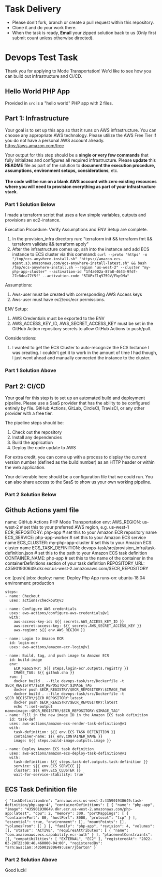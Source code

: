 # Task Delivery
* Please don't fork, branch or create a pull request within this repository. 
* Clone it and do your work there.
* When the task is ready, **Email** your zipped solution back to us (Only first submit count unless otherwise directed).

# Devops Test Task
Thank you for applying to Mode Transportation! We'd like to see how you can build out infrastructure and CI/CD.

## Hello World PHP App
Provided in `src` is a "hello world" PHP app with 2 files.

## Part 1: Infrastructure
Your goal is to set up this app so that it runs on AWS infrastructure. 
You can choose any appropriate AWS technology. Please utilize the AWS Free Tier if you do not have a personal AWS account already. https://aws.amazon.com/free

Your output for this step should be a **single or very few commands** that fully initializes and configures all required infrastructure.
Please **update** this **README** file as part of the solution to **document the execution procedure, assumptions, environment setups, considerations**, etc.

#### The code will be run on a blank AWS account with zero existing resources where you will need to provision everything as part of your infrastructure stack.

### Part 1 Solution Below ###

I made a terraform script that uses a few simple variables, outputs and provisions an ec2-instance.

Execution Procedure:
Verify Assumptions and ENV Setup are complete.
1. In the provision_infra directory run: "terraform init && terraform fmt && terraform validate && terraform apply"
2. After the infrastructure comes up, ssh into the instance and add ECS instance to ECS cluster via this command:
`curl --proto "https" -o "/tmp/ecs-anywhere-install.sh" "https://amazon-ecs-agent.s3.amazonaws.com/ecs-anywhere-install-latest.sh" && bash /tmp/ecs-anywhere-install.sh --region "us-west-2" --cluster "my-php-app-cluster" --activation-id "1f4a002a-87a8-4643-9fdf-27e8dea77f5f" --activation-code "5IUPxZlq9759V/Fkp9Ma"`

Assumptions:
1. Aws-user must be created with corresponding AWS Access keys
2. Aws-user must have ec2/ecs/ecr permissions. 

ENV Setup:
1. AWS Credentials must be exported to the ENV
2. AWS_ACCESS_KEY_ID, AWS_SECRET_ACCESS_KEY must be set in the GitHub Action repository secrets to allow GitHub Actions to push/pull.

Considerations:
1. I wanted to get the ECS Cluster to auto-recognize the ECS Instance I was creating. I couldn't get it to work in the amount of time I had though, I just went ahead and manually connected the instance to the cluster.

### Part 1 Solution Above ###

## Part 2: CI/CD
Your goal for this step is to set up an automated build and deployment pipeline. Please use a SaaS provider that has
the ability to be configured entirely by file. GitHub Actions, GitLab, CircleCI, TravisCI, or any other provider with a free tier.

The pipeline steps should be:

1. Check out the repository
2. Install any dependencies
3. Build the application
4. Deploy the code update to AWS

For extra credit, you can come up with a process to display the current version number (defined as the build number)
as an HTTP header or within the web application.

Your deliverable here should be a configuration file that we could run. You can also share access to the SaaS to show us
your own working pipeline.

### Part 2 Solution Below ###

## Github Actions yaml file ##

name: GitHub Actions PHP Mode Transportation
env:
  AWS_REGION: us-west-2                       # set this to your preferred AWS region, e.g. us-west-1
  ECR_REPOSITORY: php-app                     # set this to your Amazon ECR repository name
  ECS_SERVICE: php-app-worker                 # set this to your Amazon ECS service name
  ECS_CLUSTER: my-php-app-cluster             # set this to your Amazon ECS cluster name
  ECS_TASK_DEFINITION: devops-task/src/provision_infra/task-definition.json # set this to the path to your Amazon ECS task definition
  CONTAINER_NAME: php-app                     # set this to the name of the container in the containerDefinitions section of your task definition
  REPOSITORY_URL: 435901930649.dkr.ecr.us-west-2.amazonaws.com/$ECR_REPOSITORY
  
on: [push]
jobs:
  deploy:
    name: Deploy Php App
    runs-on: ubuntu-18.04
    environment: production

    steps:
    - name: Checkout
      uses: actions/checkout@v3

    - name: Configure AWS credentials
      uses: aws-actions/configure-aws-credentials@v1
      with:
        aws-access-key-id: ${{ secrets.AWS_ACCESS_KEY_ID }}
        aws-secret-access-key: ${{ secrets.AWS_SECRET_ACCESS_KEY }}
        aws-region: ${{ env.AWS_REGION }}

    - name: Login to Amazon ECR
      id: login-ecr
      uses: aws-actions/amazon-ecr-login@v1

    - name: Build, tag, and push image to Amazon ECR
      id: build-image
      env:
        ECR_REGISTRY: ${{ steps.login-ecr.outputs.registry }}
        IMAGE_TAG: ${{ github.sha }}
      run: |
        docker build . --file devops-task/src/Dockerfile -t $ECR_REGISTRY/$ECR_REPOSITORY:$IMAGE_TAG
        docker push $ECR_REGISTRY/$ECR_REPOSITORY:$IMAGE_TAG
        docker build . --file devops-task/src/Dockerfile -t $ECR_REGISTRY/$ECR_REPOSITORY:latest
        docker push $ECR_REGISTRY/$ECR_REPOSITORY:latest
        echo "::set-output name=image::$ECR_REGISTRY/$ECR_REPOSITORY:$IMAGE_TAG"
    - name: Fill in the new image ID in the Amazon ECS task definition
      id: task-def
      uses: aws-actions/amazon-ecs-render-task-definition@v1
      with:
        task-definition: ${{ env.ECS_TASK_DEFINITION }}
        container-name: ${{ env.CONTAINER_NAME }}
        image: ${{ steps.build-image.outputs.image }}

    - name: Deploy Amazon ECS task definition
      uses: aws-actions/amazon-ecs-deploy-task-definition@v1
      with:
        task-definition: ${{ steps.task-def.outputs.task-definition }}
        service: ${{ env.ECS_SERVICE }}
        cluster: ${{ env.ECS_CLUSTER }}
        wait-for-service-stability: true`

## ECS Task Definition file ##

`{
    "taskDefinitionArn": "arn:aws:ecs:us-west-2:435901930649:task-definition/php-app:4",
    "containerDefinitions": [
        {
            "name": "php-app",
            "image": "435901930649.dkr.ecr.us-west-2.amazonaws.com/php-app:latest",
            "cpu": 2,
            "memory": 300,
            "portMappings": [
                {
                    "containerPort": 80,
                    "hostPort": 8000,
                    "protocol": "tcp"
                }
            ],
            "essential": true,
            "environment": [],
            "mountPoints": [],
            "volumesFrom": []
        }
    ],
    "family": "php-app",
    "revision": 4,
    "volumes": [],
    "status": "ACTIVE",
    "requiresAttributes": [
        {
            "name": "com.amazonaws.ecs.capability.ecr-auth"
        }
    ],
    "placementConstraints": [],
    "compatibilities": [
        "EXTERNAL",
        "EC2"
    ],
    "registeredAt": "2022-03-20T22:08:46.460000-04:00",
    "registeredBy": "arn:aws:iam::435901930649:user/jbarton"
}`
### Part 2 Solution Above ###

Good luck!
